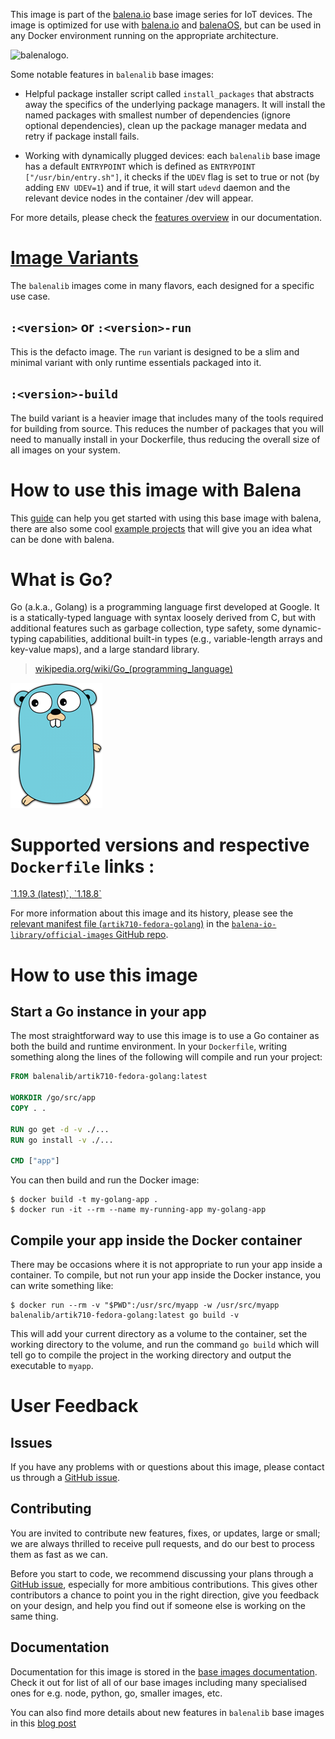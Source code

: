 <!-- THIS IS AUTO-GENERATED CONTENT. DO NOT MANUALLY EDIT. -->

This image is part of the [balena.io][balena] base image series for IoT devices. The image is optimized for use with [balena.io][balena] and [balenaOS][balena-os], but can be used in any Docker environment running on the appropriate architecture.

![balenalogo](https://avatars2.githubusercontent.com/u/6157842?s=200&v=4).

Some notable features in `balenalib` base images:

- Helpful package installer script called `install_packages` that abstracts away the specifics of the underlying package managers. It will install the named packages with smallest number of dependencies (ignore optional dependencies), clean up the package manager medata and retry if package install fails.

- Working with dynamically plugged devices: each `balenalib` base image has a default `ENTRYPOINT` which is defined as `ENTRYPOINT ["/usr/bin/entry.sh"]`, it checks if the `UDEV` flag is set to true or not (by adding `ENV UDEV=1`) and if true, it will start `udevd` daemon and the relevant device nodes in the container /dev will appear.

For more details, please check the [features overview](https://www.balena.io/docs/reference/base-images/base-images/#features-overview) in our documentation.

# [Image Variants][variants]

The `balenalib` images come in many flavors, each designed for a specific use case.

## `:<version>` or `:<version>-run`

This is the defacto image. The `run` variant is designed to be a slim and minimal variant with only runtime essentials packaged into it.

## `:<version>-build`

The build variant is a heavier image that includes many of the tools required for building from source. This reduces the number of packages that you will need to manually install in your Dockerfile, thus reducing the overall size of all images on your system.

[variants]: https://www.balena.io/docs/reference/base-images/base-images/#run-vs-build?ref=dockerhub

# How to use this image with Balena

This [guide][getting-started] can help you get started with using this base image with balena, there are also some cool [example projects][example-projects] that will give you an idea what can be done with balena.

# What is Go?

Go (a.k.a., Golang) is a programming language first developed at Google. It is a statically-typed language with syntax loosely derived from C, but with additional features such as garbage collection, type safety, some dynamic-typing capabilities, additional built-in types (e.g., variable-length arrays and key-value maps), and a large standard library.

> [wikipedia.org/wiki/Go_(programming_language)](http://en.wikipedia.org/wiki/Go_%28programming_language%29)

![logo](https://raw.githubusercontent.com/docker-library/docs/01c12653951b2fe592c1f93a13b4e289ada0e3a1/golang/logo.png)

# Supported versions and respective `Dockerfile` links :

[&#x60;1.19.3 (latest)&#x60;, &#x60;1.18.8&#x60;](https://github.com/balena-io-library/base-images/tree/master/balena-base-images/golang/artik710/fedora/)

For more information about this image and its history, please see the [relevant manifest file (`artik710-fedora-golang`)](https://github.com/balena-io-library/official-images/blob/master/library/artik710-fedora-golang) in the [`balena-io-library/official-images` GitHub repo](https://github.com/balena-io-library/official-images).

# How to use this image

## Start a Go instance in your app

The most straightforward way to use this image is to use a Go container as both the build and runtime environment. In your `Dockerfile`, writing something along the lines of the following will compile and run your project:

```dockerfile
FROM balenalib/artik710-fedora-golang:latest

WORKDIR /go/src/app
COPY . .

RUN go get -d -v ./...
RUN go install -v ./...

CMD ["app"]
```

You can then build and run the Docker image:

```console
$ docker build -t my-golang-app .
$ docker run -it --rm --name my-running-app my-golang-app
```

## Compile your app inside the Docker container

There may be occasions where it is not appropriate to run your app inside a container. To compile, but not run your app inside the Docker instance, you can write something like:

```console
$ docker run --rm -v "$PWD":/usr/src/myapp -w /usr/src/myapp balenalib/artik710-fedora-golang:latest go build -v
```

This will add your current directory as a volume to the container, set the working directory to the volume, and run the command `go build` which will tell go to compile the project in the working directory and output the executable to `myapp`.

[example-projects]: https://www.balena.io/docs/learn/getting-started/artik710/go/#example-projects?ref=dockerhub
[getting-started]: https://www.balena.io/docs/learn/getting-started/artik710/go/?ref=dockerhub

# User Feedback

## Issues

If you have any problems with or questions about this image, please contact us through a [GitHub issue](https://github.com/balena-io-library/base-images/issues).

## Contributing

You are invited to contribute new features, fixes, or updates, large or small; we are always thrilled to receive pull requests, and do our best to process them as fast as we can.

Before you start to code, we recommend discussing your plans through a [GitHub issue](https://github.com/balena-io-library/base-images/issues), especially for more ambitious contributions. This gives other contributors a chance to point you in the right direction, give you feedback on your design, and help you find out if someone else is working on the same thing.

## Documentation

Documentation for this image is stored in the [base images documentation][docs]. Check it out for list of all of our base images including many specialised ones for e.g. node, python, go, smaller images, etc.

You can also find more details about new features in `balenalib` base images in this [blog post][migration-docs]

[docs]: https://www.balena.io/docs/reference/base-images/base-images/#balena-base-images?ref=dockerhub
[variants]: https://www.balena.io/docs/reference/base-images/base-images/#run-vs-build?ref=dockerhub
[migration-docs]: https://www.balena.io/blog/new-year-new-balena-base-images/?ref=dockerhub
[balena]: https://balena.io/?ref=dockerhub
[balena-os]: https://www.balena.io/os/?ref=dockerhub